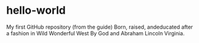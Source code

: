 # hello-world
My first GitHub repository (from the guide)
Born, raised, andeducated after a fashion in Wild Wonderful West By God and Abraham Lincoln Virginia.
